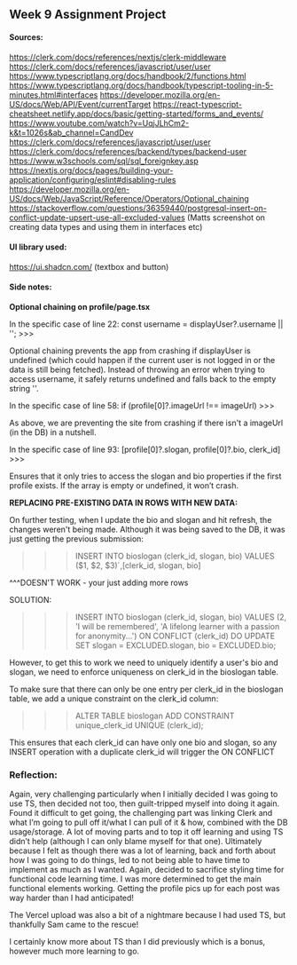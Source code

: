## Week 9 Assignment Project

#### Sources:

https://clerk.com/docs/references/nextjs/clerk-middleware
https://clerk.com/docs/references/javascript/user/user
https://www.typescriptlang.org/docs/handbook/2/functions.html
https://www.typescriptlang.org/docs/handbook/typescript-tooling-in-5-minutes.html#interfaces
https://developer.mozilla.org/en-US/docs/Web/API/Event/currentTarget
https://react-typescript-cheatsheet.netlify.app/docs/basic/getting-started/forms_and_events/
https://www.youtube.com/watch?v=UqjJLhCm2-k&t=1026s&ab_channel=CandDev
https://clerk.com/docs/references/javascript/user/user
https://clerk.com/docs/references/backend/types/backend-user
https://www.w3schools.com/sql/sql_foreignkey.asp
https://nextjs.org/docs/pages/building-your-application/configuring/eslint#disabling-rules
https://developer.mozilla.org/en-US/docs/Web/JavaScript/Reference/Operators/Optional_chaining
https://stackoverflow.com/questions/36359440/postgresql-insert-on-conflict-update-upsert-use-all-excluded-values
(Matts screenshot on creating data types and using them in interfaces etc)

#### UI library used:

https://ui.shadcn.com/
(textbox and button)

#### Side notes:

**Optional chaining on profile/page.tsx**

In the specific case of line 22: const username = displayUser?.username || ''; >>>

Optional chaining prevents the app from crashing if displayUser is undefined (which could happen if the current user is not logged in or the data is still being fetched). Instead of throwing an error when trying to access username, it safely returns undefined and falls back to the empty string ''.

In the specific case of line 58: if (profile[0]?.imageUrl !== imageUrl) >>>

As above, we are preventing the site from crashing if there isn't a imageUrl (in the DB) in a nutshell.

In the specific case of line 93: [profile[0]?.slogan, profile[0]?.bio, clerk_id] >>>

Ensures that it only tries to access the slogan and bio properties if the first profile exists. If the array is empty or undefined, it won’t crash.

**REPLACING PRE-EXISTING DATA IN ROWS WITH NEW DATA:**

On further testing, when I update the bio and slogan and hit refresh, the changes weren't being made.
Although it was being saved to the DB, it was just getting the previous submission:

> > > INSERT INTO bioslogan (clerk_id, slogan, bio) VALUES ($1, $2, $3)`,[clerk_id, slogan, bio]

^^^DOESN'T WORK - your just adding more rows

SOLUTION:

> > > INSERT INTO bioslogan (clerk_id, slogan, bio)
> > > VALUES (2, 'I will be remembered', 'A lifelong learner with a passion for anonymity...')
> > > ON CONFLICT (clerk_id)
> > > DO UPDATE SET
> > > slogan = EXCLUDED.slogan,
> > > bio = EXCLUDED.bio;

However, to get this to work we need to uniquely identify a user's bio and slogan, we need to enforce uniqueness on clerk_id in the bioslogan table.

To make sure that there can only be one entry per clerk_id in the bioslogan table, we add a unique constraint on the clerk_id column:

> > > ALTER TABLE bioslogan
> > > ADD CONSTRAINT unique_clerk_id UNIQUE (clerk_id);

This ensures that each clerk_id can have only one bio and slogan, so any INSERT operation with a duplicate clerk_id will trigger the ON CONFLICT

### Reflection:

Again, very challenging particularly when I initially decided I was going to use TS, then decided not too, then guilt-tripped myself into doing it again. Found it difficult to get going, the challenging part was linking Clerk and what I’m going to pull off it/what I can pull of it & how, combined with the DB usage/storage. A lot of moving parts and to top it off learning and using TS didn’t help (although I can only blame myself for that one).
Ultimately because I felt as though there was a lot of learning, back and forth about how I was going to do things, led to not being able to have time to implement as much as I wanted. Again, decided to sacrifice styling time for functional code learning time.
I was more determined to get the main functional elements working. Getting the profile pics up for each post was way harder than I had anticipated!

The Vercel upload was also a bit of a nightmare because I had used TS, but thankfully Sam came to the rescue!

I certainly know more about TS than I did previously which is a bonus, however much more learning to go.
